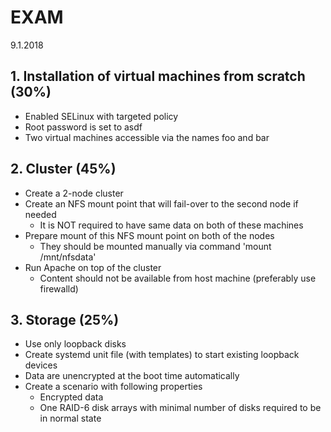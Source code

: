 # EXAM
9.1.2018

## 1. Installation of virtual machines from scratch (30%)
* Enabled SELinux with targeted policy
* Root password is set to asdf
* Two virtual machines accessible via the names foo and bar

## 2. Cluster (45%)
* Create a 2-node cluster
* Create an NFS mount point that will fail-over to the second node if needed
    * It is NOT required to have same data on both of these machines
* Prepare mount of this NFS mount point on both of the nodes
    * They should be mounted manually via command 'mount /mnt/nfsdata'
* Run Apache on top of the cluster
    * Content should not be available from host machine (preferably use firewalld)

## 3. Storage (25%)
* Use only loopback disks
* Create systemd unit file (with templates) to start existing loopback devices
* Data are unencrypted at the boot time automatically
* Create a scenario with following properties
    * Encrypted data
    * One RAID-6 disk arrays with minimal number of disks required to be in normal state

